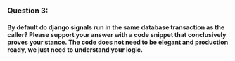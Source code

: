 ### Question 3:
#### By default do django signals run in the same database transaction as the caller? Please support your answer with a code snippet that conclusively proves your stance. The code does not need to be elegant and production ready, we just need to understand your logic.
